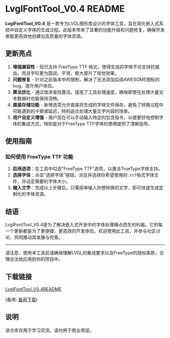 # LvglFontTool_V0.4 README

**LvglFontTool_V0.4** 是一款专为LVGL图形库设计的字体工具，旨在简化嵌入式系统中自定义字体的生成过程。此版本带来了显著的功能升级和问题修复，确保开发者能更高效地创建出高质量的字体资源。

## 更新亮点

1. **增强兼容性** - 现已支持 FreeType TTF 格式，使得生成的字体不仅支持抗锯齿，而且字形更为圆润、平滑，极大提升了视觉效果。
2. **问题修复** - 针对之前版本中的限制，解决了无法添加后续AWESOME图标的bug，提升用户体验。
3. **算法优化** - 通过改进查找算法，提高了工具处理速度，确保即使在处理大量文本数据时也能保持流畅。
4. **直接存储功能** - 新增选项允许直接将生成的字体文件保存，避免了转换过程中可能遇到的卡顿或延迟，特别适合处理大量文字内容的场景。
5. **用户自定义增强** - 用户现在可以手动输入特定的包含指令，以便更好地控制字体的集成方式，特别是对于FreeType TTF字体的使用提供了清晰指导。

## 使用指南

### 如何使用 FreeType TTF 功能

1. **启用选项**：在工具中勾选“FreeType TTF”选项，以激活TrueType字体支持。
2. **选择字体**：点击“选择字体”按钮，浏览并选择你希望使用的`.ttf`格式字体文件，并设定需要的字体大小。
3. **输入文字**：完成以上步骤后，只需简单输入你想转换的文字，即可快速生成定制化的字体资源。

## 结语

LvglFontTool_V0.4是为了解决嵌入式开发中的字体处理痛点而生的利器。它的每一个更新都是为了更便捷、更高效的开发体验。欢迎使用此工具，并参与社区讨论，共同推动其发展与完善。

---

请注意，使用本工具前请确保理解LVGL的集成要求以及FreeType的授权条款，合理合法地应用到你的项目中。

## 下载链接
[LvglFontTool_V0.4README](https://pan.quark.cn/s/b64be011b74b) 

(备用: [备用下载](https://pan.baidu.com/s/19IYnNckFrqUAo3qgwkLewg?pwd=1234))

## 说明

该仓库仅用于学习交流，请勿用于商业用途。

